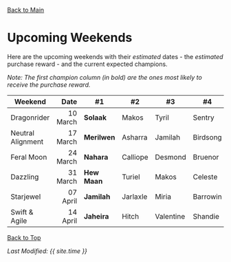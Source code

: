 [Back to Main](index.md)

# Upcoming Weekends

Here are the upcoming weekends with their *estimated* dates - the *estimated* purchase reward - and the current expected champions.

*Note: The first champion column (in bold) are the ones most likely to receive the purchase reward.*

| Weekend | Date | #1 | #2 | #3 | #4 | #5 | Reward |
|---|--:|---|---|---|---|---|---|
| Dragonrider | 10 March | **Solaak** | Makos | Tyril | Sentry | Rust | Golden Epic |
| Neutral Alignment | 17 March | **Merilwen** | Asharra | Jamilah | Birdsong | Omin | Golden Epic |
| Feral Moon | 24 March | **Nahara** | Calliope | Desmond | Bruenor | Birdsong | Golden Epic |
| Dazzling | 31 March | **Hew Maan** | Turiel | Makos | Celeste | DM | Golden Epic |
| Starjewel | 07 April | **Jamilah** | Jarlaxle | Miria | Barrowin | Spurt | Golden Epic |
| Swift & Agile | 14 April | **Jaheira** | Hitch | Valentine | Shandie | Tyril | Golden Epic |

[Back to Top](#top)

*Last Modified: {{ site.time }}*